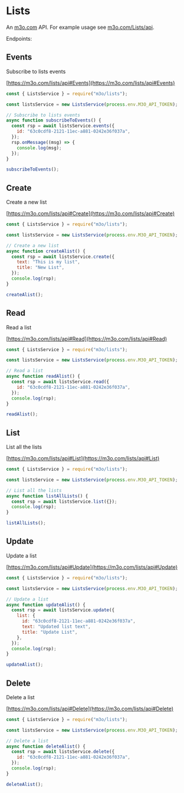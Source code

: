 # Lists

An [m3o.com](https://m3o.com) API. For example usage see [m3o.com/Lists/api](https://m3o.com/Lists/api).

Endpoints:

## Events

Subscribe to lists events

[https://m3o.com/lists/api#Events](https://m3o.com/lists/api#Events)

```js
const { ListsService } = require("m3o/lists");

const listsService = new ListsService(process.env.M3O_API_TOKEN);

// Subscribe to lists events
async function subscribeToEvents() {
  const rsp = await listsService.events({
    id: "63c0cdf8-2121-11ec-a881-0242e36f037a",
  });
  rsp.onMessage((msg) => {
    console.log(msg);
  });
}

subscribeToEvents();
```

## Create

Create a new list

[https://m3o.com/lists/api#Create](https://m3o.com/lists/api#Create)

```js
const { ListsService } = require("m3o/lists");

const listsService = new ListsService(process.env.M3O_API_TOKEN);

// Create a new list
async function createAlist() {
  const rsp = await listsService.create({
    text: "This is my list",
    title: "New List",
  });
  console.log(rsp);
}

createAlist();
```

## Read

Read a list

[https://m3o.com/lists/api#Read](https://m3o.com/lists/api#Read)

```js
const { ListsService } = require("m3o/lists");

const listsService = new ListsService(process.env.M3O_API_TOKEN);

// Read a list
async function readAlist() {
  const rsp = await listsService.read({
    id: "63c0cdf8-2121-11ec-a881-0242e36f037a",
  });
  console.log(rsp);
}

readAlist();
```

## List

List all the lists

[https://m3o.com/lists/api#List](https://m3o.com/lists/api#List)

```js
const { ListsService } = require("m3o/lists");

const listsService = new ListsService(process.env.M3O_API_TOKEN);

// List all the lists
async function listAllLists() {
  const rsp = await listsService.list({});
  console.log(rsp);
}

listAllLists();
```

## Update

Update a list

[https://m3o.com/lists/api#Update](https://m3o.com/lists/api#Update)

```js
const { ListsService } = require("m3o/lists");

const listsService = new ListsService(process.env.M3O_API_TOKEN);

// Update a list
async function updateAlist() {
  const rsp = await listsService.update({
    list: {
      id: "63c0cdf8-2121-11ec-a881-0242e36f037a",
      text: "Updated list text",
      title: "Update List",
    },
  });
  console.log(rsp);
}

updateAlist();
```

## Delete

Delete a list

[https://m3o.com/lists/api#Delete](https://m3o.com/lists/api#Delete)

```js
const { ListsService } = require("m3o/lists");

const listsService = new ListsService(process.env.M3O_API_TOKEN);

// Delete a list
async function deleteAlist() {
  const rsp = await listsService.delete({
    id: "63c0cdf8-2121-11ec-a881-0242e36f037a",
  });
  console.log(rsp);
}

deleteAlist();
```

